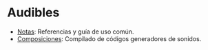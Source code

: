 # Audibles

+ [Notas](notas/): Referencias y guía de uso común.
+ [Composiciones](composiciones/): Compilado de códigos generadores de sonidos.
